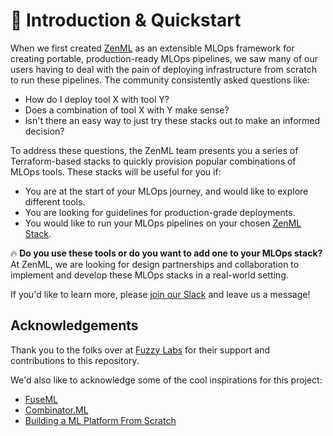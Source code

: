 # 👋 Introduction & Quickstart

When we first created [ZenML](https://zenml.io) as an extensible MLOps framework
for creating portable, production-ready MLOps pipelines, we saw many of our
users having to deal with the pain of deploying infrastructure from scratch to
run these pipelines. The community consistently asked questions like:

- How do I deploy tool X with tool Y?
- Does a combination of tool X with Y make sense?
- Isn't there an easy way to just try these stacks out to make an informed
  decision?

To address these questions, the ZenML team presents you a series of
Terraform-based stacks to quickly provision popular combinations of MLOps tools.
These stacks will be useful for you if:

- You are at the start of your MLOps journey, and would like to explore
  different tools.
- You are looking for guidelines for production-grade deployments.
- You would like to run your MLOps pipelines on your chosen
  [ZenML Stack](https://docs.zenml.io/user-guide/starter-guide/understand-stacks).

🔥 **Do you use these tools or do you want to add one to your MLOps stack?** At
ZenML, we are looking for design partnerships and collaboration to implement and
develop these MLOps stacks in a real-world setting.

If you'd like to learn more, please
[join our Slack](https://zenml.io/slack-invite/) and leave us a message!

## Acknowledgements

Thank you to the folks over at [Fuzzy Labs](https://www.fuzzylabs.ai/) for their
support and contributions to this repository.

We'd also like to acknowledge some of the cool inspirations for this project:

- [FuseML](https://fuseml.github.io/)
- [Combinator.ML](https://combinator.ml/)
- [Building a ML Platform From Scratch](https://www.aporia.com/blog/building-an-ml-platform-from-scratch/)
